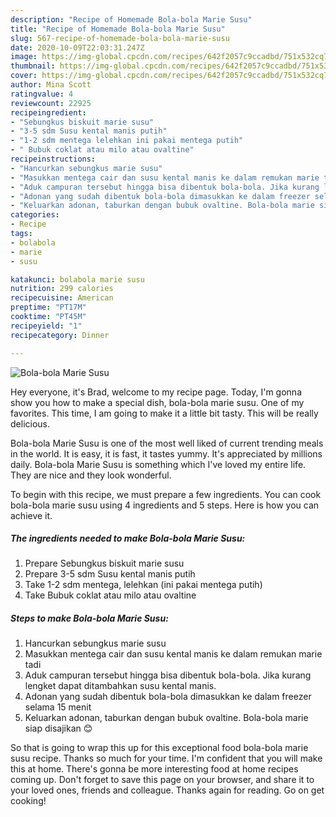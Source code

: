 ```yaml
---
description: "Recipe of Homemade Bola-bola Marie Susu"
title: "Recipe of Homemade Bola-bola Marie Susu"
slug: 567-recipe-of-homemade-bola-bola-marie-susu
date: 2020-10-09T22:03:31.247Z
image: https://img-global.cpcdn.com/recipes/642f2057c9ccadbd/751x532cq70/bola-bola-marie-susu-foto-resep-utama.jpg
thumbnail: https://img-global.cpcdn.com/recipes/642f2057c9ccadbd/751x532cq70/bola-bola-marie-susu-foto-resep-utama.jpg
cover: https://img-global.cpcdn.com/recipes/642f2057c9ccadbd/751x532cq70/bola-bola-marie-susu-foto-resep-utama.jpg
author: Mina Scott
ratingvalue: 4
reviewcount: 22925
recipeingredient:
- "Sebungkus biskuit marie susu"
- "3-5 sdm Susu kental manis putih"
- "1-2 sdm mentega lelehkan ini pakai mentega putih"
- " Bubuk coklat atau milo atau ovaltine"
recipeinstructions:
- "Hancurkan sebungkus marie susu"
- "Masukkan mentega cair dan susu kental manis ke dalam remukan marie tadi"
- "Aduk campuran tersebut hingga bisa dibentuk bola-bola. Jika kurang lengket dapat ditambahkan susu kental manis."
- "Adonan yang sudah dibentuk bola-bola dimasukkan ke dalam freezer selama 15 menit"
- "Keluarkan adonan, taburkan dengan bubuk ovaltine. Bola-bola marie siap disajikan 😊"
categories:
- Recipe
tags:
- bolabola
- marie
- susu

katakunci: bolabola marie susu 
nutrition: 299 calories
recipecuisine: American
preptime: "PT17M"
cooktime: "PT45M"
recipeyield: "1"
recipecategory: Dinner

---
```



![Bola-bola Marie Susu](https://img-global.cpcdn.com/recipes/642f2057c9ccadbd/751x532cq70/bola-bola-marie-susu-foto-resep-utama.jpg)

Hey everyone, it's Brad, welcome to my recipe page. Today, I'm gonna show you how to make a special dish, bola-bola marie susu. One of my favorites. This time, I am going to make it a little bit tasty. This will be really delicious.

Bola-bola Marie Susu is one of the most well liked of current trending meals in the world. It is easy, it is fast, it tastes yummy. It's appreciated by millions daily. Bola-bola Marie Susu is something which I've loved my entire life. They are nice and they look wonderful.




To begin with this recipe, we must prepare a few ingredients. You can cook bola-bola marie susu using 4 ingredients and 5 steps. Here is how you can achieve it.

<!--inarticleads1-->

##### The ingredients needed to make Bola-bola Marie Susu:

1. Prepare Sebungkus biskuit marie susu
1. Prepare 3-5 sdm Susu kental manis putih
1. Take 1-2 sdm mentega, lelehkan (ini pakai mentega putih)
1. Take  Bubuk coklat atau milo atau ovaltine




<!--inarticleads2-->

##### Steps to make Bola-bola Marie Susu:

1. Hancurkan sebungkus marie susu
1. Masukkan mentega cair dan susu kental manis ke dalam remukan marie tadi
1. Aduk campuran tersebut hingga bisa dibentuk bola-bola. Jika kurang lengket dapat ditambahkan susu kental manis.
1. Adonan yang sudah dibentuk bola-bola dimasukkan ke dalam freezer selama 15 menit
1. Keluarkan adonan, taburkan dengan bubuk ovaltine. Bola-bola marie siap disajikan 😊




So that is going to wrap this up for this exceptional food bola-bola marie susu recipe. Thanks so much for your time. I'm confident that you will make this at home. There's gonna be more interesting food at home recipes coming up. Don't forget to save this page on your browser, and share it to your loved ones, friends and colleague. Thanks again for reading. Go on get cooking!
